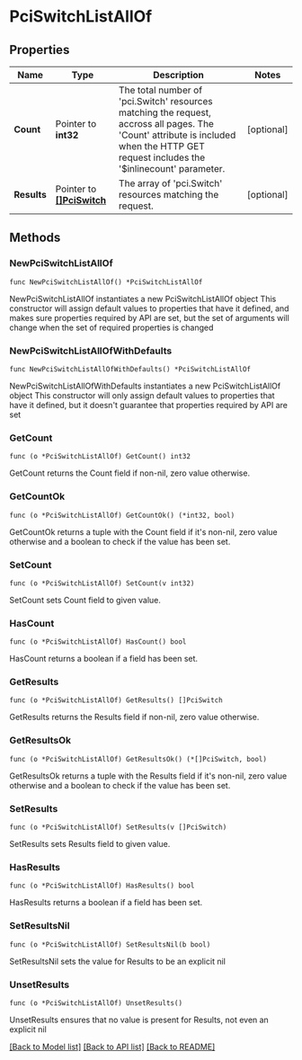 # PciSwitchListAllOf

## Properties

Name | Type | Description | Notes
------------ | ------------- | ------------- | -------------
**Count** | Pointer to **int32** | The total number of &#39;pci.Switch&#39; resources matching the request, accross all pages. The &#39;Count&#39; attribute is included when the HTTP GET request includes the &#39;$inlinecount&#39; parameter. | [optional] 
**Results** | Pointer to [**[]PciSwitch**](PciSwitch.md) | The array of &#39;pci.Switch&#39; resources matching the request. | [optional] 

## Methods

### NewPciSwitchListAllOf

`func NewPciSwitchListAllOf() *PciSwitchListAllOf`

NewPciSwitchListAllOf instantiates a new PciSwitchListAllOf object
This constructor will assign default values to properties that have it defined,
and makes sure properties required by API are set, but the set of arguments
will change when the set of required properties is changed

### NewPciSwitchListAllOfWithDefaults

`func NewPciSwitchListAllOfWithDefaults() *PciSwitchListAllOf`

NewPciSwitchListAllOfWithDefaults instantiates a new PciSwitchListAllOf object
This constructor will only assign default values to properties that have it defined,
but it doesn't guarantee that properties required by API are set

### GetCount

`func (o *PciSwitchListAllOf) GetCount() int32`

GetCount returns the Count field if non-nil, zero value otherwise.

### GetCountOk

`func (o *PciSwitchListAllOf) GetCountOk() (*int32, bool)`

GetCountOk returns a tuple with the Count field if it's non-nil, zero value otherwise
and a boolean to check if the value has been set.

### SetCount

`func (o *PciSwitchListAllOf) SetCount(v int32)`

SetCount sets Count field to given value.

### HasCount

`func (o *PciSwitchListAllOf) HasCount() bool`

HasCount returns a boolean if a field has been set.

### GetResults

`func (o *PciSwitchListAllOf) GetResults() []PciSwitch`

GetResults returns the Results field if non-nil, zero value otherwise.

### GetResultsOk

`func (o *PciSwitchListAllOf) GetResultsOk() (*[]PciSwitch, bool)`

GetResultsOk returns a tuple with the Results field if it's non-nil, zero value otherwise
and a boolean to check if the value has been set.

### SetResults

`func (o *PciSwitchListAllOf) SetResults(v []PciSwitch)`

SetResults sets Results field to given value.

### HasResults

`func (o *PciSwitchListAllOf) HasResults() bool`

HasResults returns a boolean if a field has been set.

### SetResultsNil

`func (o *PciSwitchListAllOf) SetResultsNil(b bool)`

 SetResultsNil sets the value for Results to be an explicit nil

### UnsetResults
`func (o *PciSwitchListAllOf) UnsetResults()`

UnsetResults ensures that no value is present for Results, not even an explicit nil

[[Back to Model list]](../README.md#documentation-for-models) [[Back to API list]](../README.md#documentation-for-api-endpoints) [[Back to README]](../README.md)


